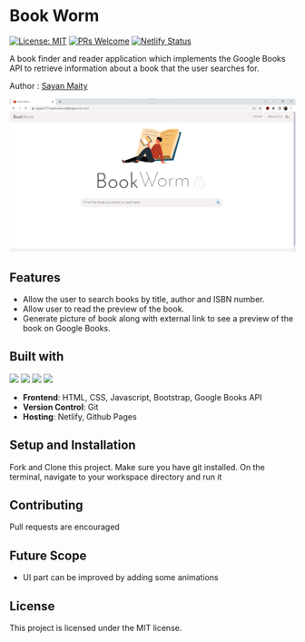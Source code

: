
# Book Worm
[![License: MIT](https://img.shields.io/badge/License-MIT-yellow.svg)](https://opensource.org/licenses/MIT) 
[![PRs Welcome](https://img.shields.io/badge/PRs-welcome-brightgreen.svg)](http://makeapullrequest.com)
[![Netlify Status](https://api.netlify.com/api/v1/badges/215485c8-6481-4c63-97cb-a3d16d801ffe/deploy-status)](https://app.netlify.com/sites/sayancr777-book-worm/deploys)

A book finder and reader application which implements the Google Books API to retrieve information about a book that the user searches for.


Author : [Sayan Maity](sayancr777@gmail.com)

![preview](https://github.com/Sayan-Maity/Book-Worm/blob/main/assets/preview.jpg)

## Features

- Allow the user to search books by title, author and ISBN number.
- Allow user to read the preview of the book.
- Generate picture of book along with external link to see a preview of the book on Google Books.

## Built with
<img src="https://img.shields.io/badge/html5%20-%23E34F26.svg?&style=for-the-badge&logo=html5&logoColor=white"/>  <img src="https://img.shields.io/badge/css3%20-%231572B6.svg?&style=for-the-badge&logo=css3&logoColor=white"/> <img src="https://img.shields.io/badge/javascript%20-%23323330.svg?&style=for-the-badge&logo=javascript&logoColor=%23F7DF1E"/> <img src="https://img.shields.io/badge/bootstrap%20-%237952B3.svg?&style=for-the-badge&logo=bootstrap&logoColor=white"/>

- **Frontend**: HTML, CSS, Javascript, Bootstrap, Google Books API
- **Version Control**: Git
- **Hosting**: Netlify, Github Pages

## Setup and Installation
Fork and Clone this project. Make sure you have git installed. On the terminal, navigate to your workspace directory and run it
​
## Contributing
Pull requests are encouraged
​
## Future Scope
- UI part can be improved by adding some animations
​
## License
This project is licensed under the MIT license.
